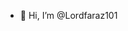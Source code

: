 - 👋 Hi, I’m @Lordfaraz101
<!---
Lordfaraz101/Lordfaraz101 is a ✨ special ✨ repository because its `README.md` (this file) appears on your GitHub profile.
You can click the Preview link to take a look at your changes.
--->
